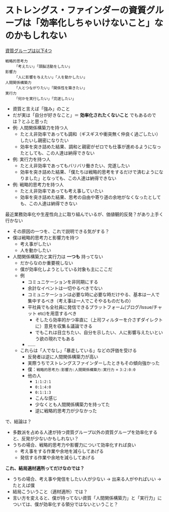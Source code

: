 # ストレングス・ファインダーの資質グループは「効率化しちゃいけないこと」なのかもしれない
[資質グループは以下4つ](https://heart-lab.jp/strengthsfinder/sftheme4groups/)

```
戦略的思考力
    「考えたい」「頭脳活動をしたい」
影響力
    「人に影響を与えたい」「人を動かしたい」
人間関係構築力
    「人とつながりたい」「関係性を築きたい」
実行力
    「何かを実行したい」「完遂したい」
```

- 資質と言えば「強み」のこと
- だが実は「自分が好きなこと」＝ **効率化されたくないこと** でもあるのでは？とふと思った
- 例: 人間関係構築力を持つ人
  - たとえ非効率であっても調和（ギスギスや衝突無く仲良く過ごしたい）したいし親密になりたい
  - 効率を突き詰めた結果、調和と親密がゼロでも仕事が進めるようになったとしても、この人達は納得できない
- 例: 実行力を持つ人
  - たとえ非効率であってもバリバリ働きたい、完遂したい
  - 効率を突き詰めた結果、「僕たちは戦略的思考をするだけで済むようになりました」となっても、この人達は納得できない
- 例: 戦略的思考力を持つ人
  - たとえ非効率であっても考え事していたい
  - 効率を突き詰めた結果、思考の自由や寄り道の余地がなくなったとしても、この人達は納得できない

最近業務効率化や生産性向上に取り組んでいるが、価値観的反発？があり上手く行かない

- その原因の一つを、これで説明できる気がする？
- 僕は戦略的思考力と影響力を持つ
  - 考え事がしたい
  - 人を動かしたい
- 人間関係構築力と実行力は **一つも** 持ってない
  - だからなのか重要視しない
  - 僕が効率化しようとしている対象も主にここだ
  - 例
    - コミュニケーションを非同期にする
    - 余計なイベントは一切やるべきでない
    - コミュニケーションは必要な時に必要な時だけやる、基本は一人で集中するべき（考え事は一人でこそやるものだもの）
    - 平社員でも全社員に発信できるプラットフォーム(ブログ/Issue/チャット etc)を用意するべき
      - そしたら効率的かつ率直に（上司フィルターを介さずダイレクトに）意見を収集＆議論できる
      - でもこれは目立ちたい、自分を示したい、人に影響与えたいという欲の現れでもある
    - ……
  - これらは「人でなし」「暴走している」などの評価を受ける
    - 反発者は逆に人間関係構築力が高い
    - 実際うちでストレングスファインダーしたときもその傾向強かった
    - 僕：`戦略的思考力:影響力:人間関係構築力:実行力` = `3:2:0:0`
    - 他の人
      - `1:1:2:1`
      - `0:1:4:0`
      - `0:1:1:3`
      - こんな感じ
      - 少なくとも人間関係構築力を持ってた
      - 逆に戦略的思考力が少なかった

で、結論は？

- 多数派を占める人達が持つ資質グループ以外の資質グループを効率化すると、反発が少ないかもしれない？
- うちの場合、戦略的思考力や影響力について効率化すれば良い
  - 考え事をする作業や余地を減らしてあげる
  - 発信する作業や余地を減らしてあげる

**これ、結局適材適所ってだけなのでは？**

- うちの場合、考え事や発信をしたい人が少ない → 出来る人がやればいい → たとえば僕
- 結局こういうこと（適材適所）では？
- 言い方を変えると、僕が持ってない資質「人間関係構築力」と「実行力」については、僕が効率化する領分ではないということ？

